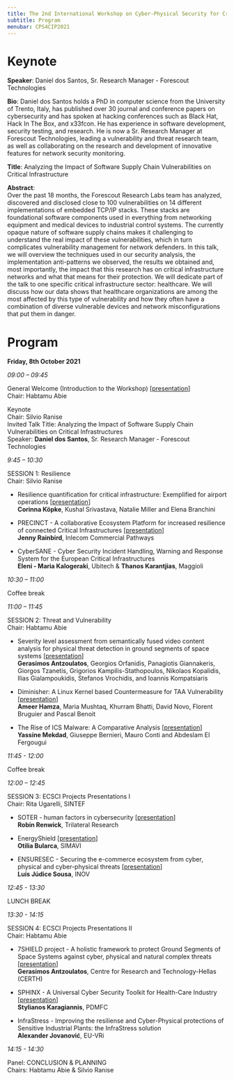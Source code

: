 ```yaml
---
title: The 2nd International Workshop on Cyber-Physical Security for Critical Infrastructures Protection (CPS4CIP 2021)
subtitle: Program
menubar: CPS4CIP2021 
---
```


# Keynote
**Speaker**: Daniel dos Santos, Sr. Research Manager - Forescout Technologies

**Bio**: Daniel dos Santos holds a PhD in computer science from the University of Trento, Italy, has published over 30 journal and conference papers on cybersecurity and has spoken at hacking conferences such as Black Hat, Hack In The Box, and x33fcon. He has experience in software development, security testing, and research. He is now a Sr. Research Manager at Forescout Technologies, leading a vulnerability and threat research team, as well as collaborating on the research and development of innovative features for network security monitoring.

**Title**: Analyzing the Impact of Software Supply Chain Vulnerabilities on Critical Infrastructure

**Abstract**:<br />
Over the past 18 months, the Forescout Research Labs team has analyzed, discovered and disclosed close to 100 vulnerabilities on 14 different implementations of embedded TCP/IP stacks. These stacks are foundational software components used in everything from networking equipment and medical devices to industrial control systems. The currently opaque nature of software supply chains makes it challenging to understand the real impact of these vulnerabilities, which in turn complicates vulnerability management for network defenders.
In this talk, we will overview the techniques used in our security analysis, the implementation anti-patterns we observed, the results we obtained and, most importantly, the impact that this research has on critical infrastructure networks and what that means for their protection. We will dedicate part of the talk to one specific critical infrastructure sector: healthcare. We will discuss how our data shows that healthcare organizations are among the most affected by this type of vulnerability and how they often have a combination of diverse vulnerable devices and network misconfigurations that put them in danger.

# Program
**Friday, 8th October 2021**

*09:00 – 09:45*

General Welcome (Introduction to the Workshop) [[presentation](assets/CPS4CIP-2021-Welcome-Workshop-Introduction.pdf)]<br />
Chair: Habtamu Abie

Keynote<br />
Chair: Silvio Ranise<br />
Invited Talk Title: Analyzing the Impact of Software Supply Chain Vulnerabilities on Critical Infrastructures<br />
Speaker: **Daniel dos Santos**, Sr. Research Manager - Forescout Technologies

*9:45 – 10:30*

SESSION 1: Resilience<br />
Chair: Silvio Ranise<br />
- Resilience quantification for critical infrastructure: Exemplified for airport operations [[presentation](assets/CPS4CIP_2021_Paper_7_ResilienceQuantificationForCI.pdf)]<br />
  **Corinna Köpke**, Kushal Srivastava, Natalie Miller and Elena Branchini

- PRECINCT - A collaborative Ecosystem Platform for increased resilience of connected Critical Infrastructures [[presentation](assets/CPS4CIP_2021_PRECINCT_Presentation.pdf)]<br />
  **Jenny Rainbird**, Inlecom Commercial Pathways

- CyberSANE - Cyber Security Incident Handling, Warning and Response System for the European Critical Infrastructures<br />
  **Eleni - Maria Kalogeraki**, Ubitech & **Thanos Karantjias**, Maggioli

*10:30 – 11:00*

Coffee break

*11:00 – 11:45*

SESSION 2: Threat and Vulnerability<br />
Chair: Habtamu Abie
- Severity level assessment from semantically fused video content analysis for physical threat detection in ground segments of space systems [[presentation](assets/CPS4CIP_2021_Paper_4_Presentation_7SHIELD_CERTH.pdf)]<br />
  **Gerasimos Antzoulatos**, Georgios Orfanidis, Panagiotis Giannakeris, Giorgos Tzanetis, Grigorios Kampilis-Stathopoulos, Nikolaos Kopalidis, Ilias Gialampoukidis, Stefanos Vrochidis, and Ioannis Kompatsiaris

- Diminisher: A Linux Kernel based Countermeasure for TAA Vulnerability [[presentation](assets/CPS4CIP_2021_Paper_3_Diminisher.pdf)]<br />
  **Ameer Hamza**, Maria Mushtaq, Khurram Bhatti, David Novo, Florent Bruguier and Pascal Benoit

- The Rise of ICS Malware: A Comparative Analysis [[presentation](assets/CPS4CIP_2021_Paper_5_The_Rise_of_ICS_Malware.pdf)]<br />
  **Yassine Mekdad**, Giuseppe Bernieri, Mauro Conti and Abdeslam El Fergougui

*11:45 - 12:00*

Coffee break

*12:00 – 12:45*

SESSION 3: ECSCI Projects Presentations I<br />
Chair: Rita Ugarelli, SINTEF
- SOTER - human factors in cybersecurity [[presentation](assets/CPS4CIP_2021_SOTER_ESORICS.pdf)]<br />
  **Robin Renwick**, Trilateral Research

- EnergyShield [[presentation](assets/CPS4CIP_2021_EnergyShield_Concept_presentation.pdf)]<br />
  **Otilia Bularca**, SIMAVI

- ENSURESEC - Securing the e-commerce ecosystem from cyber, physical and cyber-physical threats [[presentation](assets/CPS4CIP_2021_ENSURESEC_Project_Overview_Presentation.pdf)]<br />
  **Luís Júdice Sousa**, INOV

*12:45 - 13:30*

LUNCH BREAK

*13:30 - 14:15*

SESSION 4: ECSCI Projects Presentations II<br />
Chair: Habtamu Abie
- 7SHIELD project - A holistic framework to protect Ground Segments of Space Systems against cyber, physical and natural complex threats [[presentation](assets/CPS4CIP_2021_7SHIELD_project.pdf)]<br />
  **Gerasimos Antzoulatos**, Centre for Research and Technology-Hellas (CERTH)

- SPHINX - A Universal Cyber Security Toolkit for Health-Care Industry [[presentation](assets/CPS4CIP_2021_SPHINX_Esorics.pdf)]<br />
  **Stylianos Karagiannis**, PDMFC

- InfraStress - Improving the resiliense and Cyber-Physical protections of Sensitive Industrial Plants: the InfraStress solution<br />
  **Alexander Jovanović**, EU-VRi

*14:15 - 14:30*

Panel: CONCLUSION & PLANNING<br />
Chairs: Habtamu Abie & Silvio Ranise
